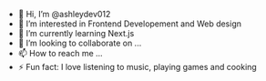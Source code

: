 - 👋 Hi, I’m @ashleydev012
- 👀 I’m interested in Frontend Developement and Web design
- 🌱 I’m currently learning Next.js
- 💞️ I’m looking to collaborate on ...
- 📫 How to reach me ...
- ⚡ Fun fact: I love listening to music, playing games and cooking

<!---
ashleydev012/ashleydev012 is a ✨ special ✨ repository because its `README.md` (this file) appears on your GitHub profile.
You can click the Preview link to take a look at your changes.
--->
